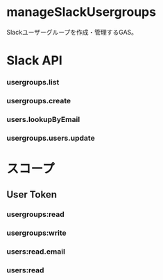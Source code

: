 # manageSlackUsergroups
 Slackユーザーグループを作成・管理するGAS。

 # Slack API
 ### usergroups.list
 ### usergroups.create
 ### users.lookupByEmail
 ### usergroups.users.update

 # スコープ
 ## User Token
 ### usergroups:read
 ### usergroups:write 
 ### users:read.email
 ### users:read

